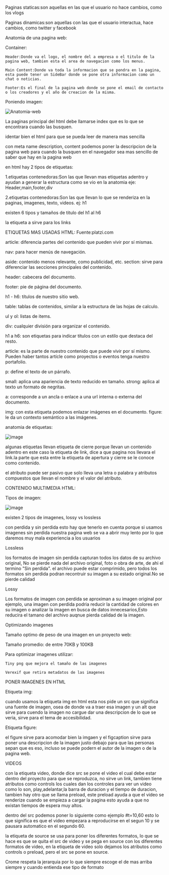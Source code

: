 Paginas staticas:son aquellas en las que el usuario no hace cambios, como los vlogs

Paginas dinamicas:son aquellas con las que el usuario interactua, hace cambios, como twitter y facebook

Anatomia de una pagina web:

Container:

    Header:Donde va el logo, el nombre del a empresa o el titulo de la pagina web, tambien esta el area de navegacion como los menus.
    
    Main Content:Donde va toda la informacion que se pondra en la pagina, esta puede tener un SideBar donde se pone otra informacion como un chat o noticias.
    
    Footer:Es el final de la pagina web donde se pone el email de contacto o los creadores y el año de creacion de la misma.

Poniendo imagen:

![Anatomia-web](https://user-images.githubusercontent.com/101487602/159049844-e889270e-4638-4ed0-bf8c-2ad850082e8f.PNG)

La paginas principal del html debe llamarse index que es lo que se encontrara cuando las busquen.

identar bien el html para que se pueda leer de manera mas sencilla

con meta name description, content podemos poner la descripcion de la pagina web para cuando la busquen en el navegador sea mas sencillo de saber que hay en la pagina web

en html hay 2 tipos de etiquetas:

1.etiquetas contenedoras:Son las que llevan mas etiquetas adentro y ayudan a generar la estructura como se vio en la anatomia eje: Header,main,footer,div

2.etiquetas contenedoras:Son las que llevan lo que se renderiza en la paginas, imagenes, texto, videos. ej: h1

existen 6 tipos y tamaños de titulo del h1 al h6

la etiqueta a sirve para los links

ETIQUETAS MAS USADAS HTML:
Fuente:platzi.com

article: diferencia partes del contenido que pueden vivir por sí mismas.

nav: para hacer menús de navegación.

aside: contenido menos relevante, como publicidad, etc.
section: sirve para diferenciar las secciones principales del contenido.

header: cabecera del documento.

footer: pie de página del documento.

h1 - h6: títulos de nuestro sitio web.

table: tablas de contenidos, similar a la estructura de las hojas de calculo.

ul y ol: listas de items.

div: cualquier división para organizar el contenido.

h1 a h6: son etiquetas para indicar títulos con un estilo que destaca del resto.

article: es la parte de nuestro contenido que puede vivir por sí mismo. Pueden haber tantos artícle como proyectos o eventos tenga nuestro portafolio.

p: define el texto de un párrafo.

small: aplica una apariencia de texto reducido en tamaño.
strong: aplica al texto un formato de negritas.

a: corresponde a un ancla o enlace a una url interna o externa del documento.

img: con esta etiqueta podemos enlazar imágenes en el documento.
figure: le da un contexto semántico a las imágenes.

anatomia de etiquetas: 

![image](https://user-images.githubusercontent.com/101487602/159069392-ae4de200-d369-4126-bc03-0d3de1f75794.png)

algunas etiquetas llevan etiqueta de cierre porque llevan un contenido adentro en este caso la etiqueta de link, dice a que pagina nos llevara el link.la parte que esta entre la etiqueta de apertura y cierre se le conoce como contenido.

el atributo puede ser pasivo que solo lleva una letra o palabra y atributos compuestos que llevan el nombre y el valor del atributo.

CONTENIDO MULTIMEDIA HTML:

Tipos de imagen:

![image](https://user-images.githubusercontent.com/101487602/159071513-bd68758c-fe44-4382-b795-3368ea92252e.png)



existen 2 tipos de imagenes, lossy vs lossless

con perdida y sin perdida esto hay que tenerlo en cuenta porque si usamos imagenes sin perdida nuestra pagina web se va a abrir muy lento por lo que daremos muy mala experiencia a los usuarios

Lossless

los formatos de imagen sin perdida capturan todos los datos de su archivo original, No se pierde nada del archivo original, foto o obra de arte, de ahi el termino "Sin perdida". el archivo puede estar comprimido, pero todos los formatos sin perdida podran recontruir su imagen a su estado original.No se pierde calidad

Lossy

Los formatos de imagen con perdida se aproximan a su imagen original por ejemplo, una imagen con perdida podria reducir la cantidad de colores en su imagen o analizar la imagen en busca de datos innecesarios,Esto reducira el tamano del archivo auqnue pierda calidad de la imagen.


Optimizando imagenes

Tamaño optimo de peso de una imagen en un proyecto web:

Tamaño promedio: de entre 70KB y 100KB

Para optimizar imagenes utilizar:

    Tiny png que mejora el tamaño de las imagenes

    Verexif que retira metadatos de las imagenes

PONER IMAGENES EN HTML

Etiqueta img:

cuando usamos la etiqueta img en html esta nos pide un src que significa una fuente de imagen, osea de donde va a traer esa imagen y un alt que sirve para cuendo la imagen no cargue dar una descripcion de lo que se veria, sirve para el tema de accesibilidad.


Etiqueta figure:

el figure sirve para acomodar bien la imgaen y el figcaption sirve para poner una descripcion de la imagen justo debajo para que las personas sepan que es eso, incluso se puede podern el autor de la imagen o de la pagina web.

VIDEOS

con la etiqueta video, donde dice src se pone el video el cual debe estar dentro del proyecto para que se reproduzca, no sirve un link, tambien tiene atributos como controls los cuales dan los controles para ver un video como lo son, play,adelantar,la barra de duracion y el tiempo de duracion, tambien hay otro que se llama preload, este preload ayuda a que el video se renderize cuando se empieza a cargar la pagina esto ayuda a que no existan tiempos de espera muy altos.

dentro del src podemos poner lo siguiente como ejemplo #t=10,60 esto lo que significa es que el video empezara a reproducirse en el segun 10 y se pausara automatico en el segundo 60.

la etiqueta de source se usa para poner los diferentes formatos, lo que se hace es que se quita el src de video y se pega en source con los diferentes formatos de video, en la etiqueta de video solo dejamos los atributos como controls o preload, pero el src se pone en source.

Crome respeta la jerarquia por lo que siempre escoge el de mas arriba siempre y cuando entienda ese tipo de formato

